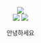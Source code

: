 <p align="center">
  <img src="https://github.githubassets.com/images/mona-whisper.gif"><br>
   <a href="mailto:apr15th@naver.com" target="_blank"><img src="https://img.shields.io/badge/apr15th@naver.com-A5FA7D?textColor=white?style=flat-square&logo=Gmail&logoColor=white"/></a>
  <a href="http://everyday-com-eat.tistory.com/" target="_blank"><img src="https://img.shields.io/badge/Blog-8F7CEE?style=flat-square&logo=GitHub%20Sponsors&logoColor=white"/></a>
</p>

<p align="center">
안녕하세요<br>

</p>
